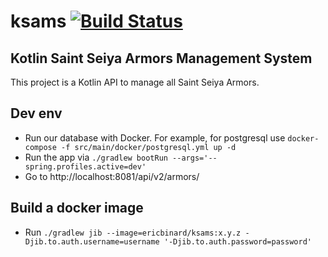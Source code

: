 # ksams [![Build Status](https://travis-ci.org/chesteric31/ksams.svg?branch=master)](https://travis-ci.org/chesteric31/ksams)
Kotlin Saint Seiya Armors Management System
-------------------------------------------
This project is a Kotlin API to manage all Saint Seiya Armors.

## <a name="configure"></a> Dev env

- Run our database with Docker. For example, for postgresql use `docker-compose -f src/main/docker/postgresql.yml up -d`
- Run the app via `./gradlew bootRun --args='--spring.profiles.active=dev'`
- Go to http://localhost:8081/api/v2/armors/

## Build a docker image

- Run `./gradlew jib --image=ericbinard/ksams:x.y.z -Djib.to.auth.username=username '-Djib.to.auth.password=password'`

 